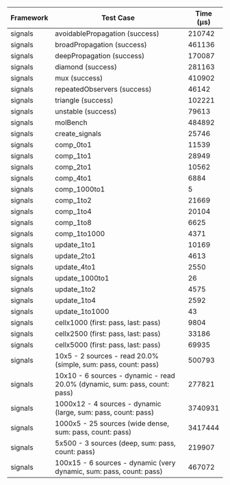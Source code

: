 | Framework | Test Case | Time (μs) |
| --- | --- | --- |
| signals | avoidablePropagation (success) | 210742 |
| signals | broadPropagation (success) | 461136 |
| signals | deepPropagation (success) | 170087 |
| signals | diamond (success) | 281163 |
| signals | mux (success) | 410902 |
| signals | repeatedObservers (success) | 46142 |
| signals | triangle (success) | 102221 |
| signals | unstable (success) | 79613 |
| signals | molBench | 484892 |
| signals | create_signals | 25746 |
| signals | comp_0to1 | 11539 |
| signals | comp_1to1 | 28949 |
| signals | comp_2to1 | 10562 |
| signals | comp_4to1 | 6884 |
| signals | comp_1000to1 | 5 |
| signals | comp_1to2 | 21669 |
| signals | comp_1to4 | 20104 |
| signals | comp_1to8 | 6625 |
| signals | comp_1to1000 | 4371 |
| signals | update_1to1 | 10169 |
| signals | update_2to1 | 4613 |
| signals | update_4to1 | 2550 |
| signals | update_1000to1 | 26 |
| signals | update_1to2 | 4575 |
| signals | update_1to4 | 2592 |
| signals | update_1to1000 | 43 |
| signals | cellx1000 (first: pass, last: pass) | 9804 |
| signals | cellx2500 (first: pass, last: pass) | 33186 |
| signals | cellx5000 (first: pass, last: pass) | 69935 |
| signals | 10x5 - 2 sources - read 20.0% (simple, sum: pass, count: pass) | 500793 |
| signals | 10x10 - 6 sources - dynamic - read 20.0% (dynamic, sum: pass, count: pass) | 277821 |
| signals | 1000x12 - 4 sources - dynamic (large, sum: pass, count: pass) | 3740931 |
| signals | 1000x5 - 25 sources (wide dense, sum: pass, count: pass) | 3417444 |
| signals | 5x500 - 3 sources (deep, sum: pass, count: pass) | 219907 |
| signals | 100x15 - 6 sources - dynamic (very dynamic, sum: pass, count: pass) | 467072 |
